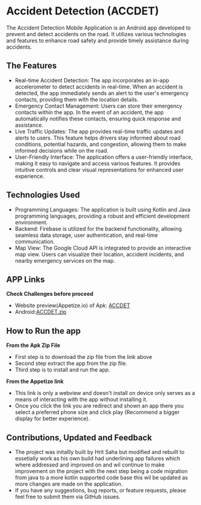 # Accident Detection (ACCDET)

The Accident Detection Mobile Application is an Android app developed to prevent and detect accidents on the road. It utilizes various technologies and features to enhance road safety and provide timely assistance during accidents.

## The Features
* Real-time Accident Detection: The app incorporates an in-app accelerometer to detect accidents in real-time. When an accident is detected, the app immediately sends an alert to the user's emergency contacts, providing them with the location details.
* Emergency Contact Management: Users can store their emergency contacts within the app. In the event of an accident, the app automatically notifies these contacts, ensuring quick response and assistance.
* Live Traffic Updates: The app provides real-time traffic updates and alerts to users. This feature helps drivers stay informed about road conditions, potential hazards, and congestion, allowing them to make informed decisions while on the road.
* User-Friendly Interface: The application offers a user-friendly interface, making it easy to navigate and access various features. It provides intuitive controls and clear visual representations for enhanced user experience.


## Technologies Used
* Programming Languages: The application is built using Kotlin and Java programming languages, providing a robust and efficient development environment.
* Backend: Firebase is utilized for the backend functionality, allowing seamless data storage, user authentication, and real-time communication.
* Map View: The Google Cloud API is integrated to provide an interactive map view. Users can visualize their location, accident incidents, and nearby emergency services on the map.


## APP Links
**Check Challenges before proceed**
* Website preview(Appetize.io) of Apk: <a href="https://appetize.io/app/ck6swe6bxn363eiujksxqfe43u">ACCDET</a>
* Android:[ACCDET.zip](https://github.com/Esetobore/Accident-Detection/files/11725355/ACCDET.zip)


## How to Run the app
**From the Apk Zip File**
*  First step is to download the zip file from the link above 
*  Second step extract the app from the zip file.
*  Third step is to install and run the app.

**From the Appetize link**
*  This link is only a webview and doesn't install on device only serves as a means of interacting with the app without installing it.
*  Once you click the link you are redirect and shown an app there you select a preferred phone size and click play (Recommend a bigger display for better experience).

## Contributions, Updated and Feedback
* The project was initallly built by Hrit Saha but modified and rebuilt to essetially work as his own build had underlining app failures which where addressed and improved on and wil continue to make improvement on the project with the next step being a code migration from java to a more kotlin supported code base this wil be updated as more changes are made on the application.
* If you have any suggestions, bug reports, or feature requests, please feel free to submit them via GitHub issues.






